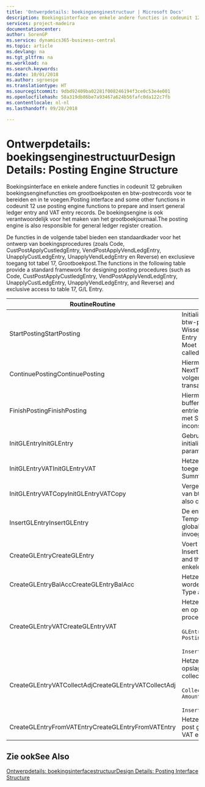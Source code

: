 ```yaml
---
title: 'Ontwerpdetails: boekingsenginestructuur | Microsoft Docs'
description: Boekingsinterface en enkele andere functies in codeunit 12 gebruiken boekingsenginefuncties om grootboekposten en btw-postrecords voor te bereiden en in te voegen. De boekingsengine is ook verantwoordelijk voor het maken van het grootboekjournaal.
services: project-madeira
documentationcenter: 
author: SorenGP
ms.service: dynamics365-business-central
ms.topic: article
ms.devlang: na
ms.tgt_pltfrm: na
ms.workload: na
ms.search.keywords: 
ms.date: 10/01/2018
ms.author: sgroespe
ms.translationtype: HT
ms.sourcegitcommit: 9dbd92409ba02281f008246194f3ce0c53e4e001
ms.openlocfilehash: 58a319db86be7a93467a624b56fafc0da122c7fb
ms.contentlocale: nl-nl
ms.lasthandoff: 09/28/2018

---
```

# <a name="design-details-posting-engine-structure"></a><span data-ttu-id="992d1-104">Ontwerpdetails: boekingsenginestructuur</span><span class="sxs-lookup"><span data-stu-id="992d1-104">Design Details: Posting Engine Structure</span></span>
<span data-ttu-id="992d1-105">Boekingsinterface en enkele andere functies in codeunit 12 gebruiken boekingsenginefuncties om grootboekposten en btw-postrecords voor te bereiden en in te voegen.</span><span class="sxs-lookup"><span data-stu-id="992d1-105">Posting interface and some other functions in codeunit 12 use posting engine functions to prepare and insert general ledger entry and VAT entry records.</span></span> <span data-ttu-id="992d1-106">De boekingsengine is ook verantwoordelijk voor het maken van het grootboekjournaal.</span><span class="sxs-lookup"><span data-stu-id="992d1-106">The posting engine is also responsible for general ledger register creation.</span></span>  
  
 <span data-ttu-id="992d1-107">De functies in de volgende tabel bieden een standaardkader voor het ontwerp van boekingsprocedures (zoals Code, CustPostApplyCustledgEntry, VendPostApplyVendLedgEntry, UnapplyCustLedgEntry, UnapplyVendLedgEntry en Reverse) en exclusieve toegang tot tabel 17, Grootboekpost.</span><span class="sxs-lookup"><span data-stu-id="992d1-107">The functions in the following table provide a standard framework for designing posting procedures (such as Code, CustPostApplyCustledgEntry, VendPostApplyVendLedgEntry, UnapplyCustLedgEntry, UnapplyVendLedgEntry, and Reverse) and exclusive access to table 17, G/L Entry.</span></span>  
  
|<span data-ttu-id="992d1-108">Routine</span><span class="sxs-lookup"><span data-stu-id="992d1-108">Routine</span></span>|<span data-ttu-id="992d1-109">Description</span><span class="sxs-lookup"><span data-stu-id="992d1-109">Description</span></span>|  
|-------------|---------------------------------------|  
|<span data-ttu-id="992d1-110">StartPosting</span><span class="sxs-lookup"><span data-stu-id="992d1-110">StartPosting</span></span>|<span data-ttu-id="992d1-111">Initialiseert boekingsbuffer TempGLEntryBuf, vergrendelt grootboekpost- en btw-posttabellen, en initialiseert Boekingsperiode, Grootboekjournaal en Wisselkoers.</span><span class="sxs-lookup"><span data-stu-id="992d1-111">Initializes posting buffer TempGLEntryBuf, locks G/L Entry and VAT Entry tables, and initializes Accounting Period, G/L Register, and Exchange Rate.</span></span> <span data-ttu-id="992d1-112">Moet slechts eenmaal worden aangeroepen, zodat NextEntryNo 0 is.</span><span class="sxs-lookup"><span data-stu-id="992d1-112">Should be called only once, then NextEntryNo is 0.</span></span>|  
|<span data-ttu-id="992d1-113">ContinuePosting</span><span class="sxs-lookup"><span data-stu-id="992d1-113">ContinuePosting</span></span>|<span data-ttu-id="992d1-114">Hiermee wordt ongerealiseerde btw voor de vorige transactietoename NextTransactionNo gecontroleerd en geboekt, en wordt het boeken van de volgende regel voorbereid.</span><span class="sxs-lookup"><span data-stu-id="992d1-114">Checks and posts unrealized VAT for previous transaction increment NextTransactionNo and prepares post of next line.</span></span>|  
|<span data-ttu-id="992d1-115">FinishPosting</span><span class="sxs-lookup"><span data-stu-id="992d1-115">FinishPosting</span></span>|<span data-ttu-id="992d1-116">Hiermee worden boekingen voltooid door grootboekposten uit de tijdelijke buffer in te voegen in de databasetabel.</span><span class="sxs-lookup"><span data-stu-id="992d1-116">Completes posting by inserting G/L entries from temporary buffer into database table.</span></span> <span data-ttu-id="992d1-117">Altijd gebruikt in combinatie met StartPosting.</span><span class="sxs-lookup"><span data-stu-id="992d1-117">Always used together with StartPosting.</span></span> <span data-ttu-id="992d1-118">Controleert op inconsistenties.</span><span class="sxs-lookup"><span data-stu-id="992d1-118">Checks for inconsistencies.</span></span>|  
|<span data-ttu-id="992d1-119">InitGLEntry</span><span class="sxs-lookup"><span data-stu-id="992d1-119">InitGLEntry</span></span>|<span data-ttu-id="992d1-120">Gebruikt om nieuwe grootboekpost te initialiseren voor dagboekregel.</span><span class="sxs-lookup"><span data-stu-id="992d1-120">Used to initialize new G/L entry for Gen. Jnl Line.</span></span> <span data-ttu-id="992d1-121">Retourneert GLEntry als parameter.</span><span class="sxs-lookup"><span data-stu-id="992d1-121">Returns GLEntry as parameter.</span></span>|  
|<span data-ttu-id="992d1-122">InitGLEntryVAT</span><span class="sxs-lookup"><span data-stu-id="992d1-122">InitGLEntryVAT</span></span>|<span data-ttu-id="992d1-123">Hetzelfde als InitGLEntry, maar Tegenrekeningnr. en SummarizeVAT worden ook toegewezen.</span><span class="sxs-lookup"><span data-stu-id="992d1-123">Same as InitGLEntry, but also assigns Bal. Account No. and SummarizeVAT.</span></span>|  
|<span data-ttu-id="992d1-124">InitGLEntryVATCopy</span><span class="sxs-lookup"><span data-stu-id="992d1-124">InitGLEntryVATCopy</span></span>|<span data-ttu-id="992d1-125">Vergelijkbaar met InitGLEntryVAT, maar er worden ook boekingsgroepgegevens van btw-posten vóór SummarizeVAT gekopieerd.</span><span class="sxs-lookup"><span data-stu-id="992d1-125">Similar to InitGLEntryVAT, but also copies posting groups data from VAT Entry before SummarizeVAT.</span></span>|  
|<span data-ttu-id="992d1-126">InsertGLEntry</span><span class="sxs-lookup"><span data-stu-id="992d1-126">InsertGLEntry</span></span>|<span data-ttu-id="992d1-127">De enige functie waarmee grootboekposten in de algemene tabel TempGLEntryBuf wordt ingevoegd.</span><span class="sxs-lookup"><span data-stu-id="992d1-127">The only function that inserts G/L entry into global TempGLEntryBuf table.</span></span> <span data-ttu-id="992d1-128">Deze functie altijd gebruiken voor invoegen.</span><span class="sxs-lookup"><span data-stu-id="992d1-128">Always use this function for insert.</span></span>|  
|<span data-ttu-id="992d1-129">CreateGLEntry</span><span class="sxs-lookup"><span data-stu-id="992d1-129">CreateGLEntry</span></span>|<span data-ttu-id="992d1-130">Voert een InitGLEntry uit, wijst Bedrag (Rapp.-val.) toe en voert vervolgens InsertGLEntry uit.</span><span class="sxs-lookup"><span data-stu-id="992d1-130">Performs an InitGLEntry, assigns Additional Currency Amount, and then performs InsertGLEntry.</span></span> <span data-ttu-id="992d1-131">Vervangt verschillende regels code door een enkele functieaanroep.</span><span class="sxs-lookup"><span data-stu-id="992d1-131">Replaces several lines of code with a single function call.</span></span>|  
|<span data-ttu-id="992d1-132">CreateGLEntryBalAcc</span><span class="sxs-lookup"><span data-stu-id="992d1-132">CreateGLEntryBalAcc</span></span>|<span data-ttu-id="992d1-133">Hetzelfde als CreateGLEntry, maar Tegenrekeningsoort en Tegenrekeningnr. worden ook toegewezen.</span><span class="sxs-lookup"><span data-stu-id="992d1-133">Same as CreateGLEntry, but also assigns Bal. Account Type and Bal. Account No.</span></span>|  
|<span data-ttu-id="992d1-134">CreateGLEntryVAT</span><span class="sxs-lookup"><span data-stu-id="992d1-134">CreateGLEntryVAT</span></span>|<span data-ttu-id="992d1-135">Hetzelfde als CreateGLEntry, maar met extra verwerking voor boekingsgroepen en opslag in tijdelijke btw-buffer:</span><span class="sxs-lookup"><span data-stu-id="992d1-135">Same as CreateGLEntry, but with additional processing for posting groups and saving to temporary VAT buffer:</span></span><br /><br /> `GLEntry.CopyPostingGroupsFromDtldCVBuf(DtldCVLedgEntryBuf,GenJnlLine."Gen. Posting Type");`<br /><br /> `InsertVATEntriesFromTemp(DtldCVLedgEntryBuf,GLEntry);`|  
|<span data-ttu-id="992d1-136">CreateGLEntryVATCollectAdj</span><span class="sxs-lookup"><span data-stu-id="992d1-136">CreateGLEntryVATCollectAdj</span></span>|<span data-ttu-id="992d1-137">Hetzelfde als CreateGLEntry, maar met extra verzameling van aanpassingen en opslag in tijdelijke btw-buffer:</span><span class="sxs-lookup"><span data-stu-id="992d1-137">Same as CreateGLEntry, but with additional collection of adjustments and saving to temporary VAT buffer:</span></span><br /><br /> `CollectAdjustment(AdjAmount,GLEntry.Amount,GLEntry."Additional-Currency Amount",OriginalDateSet);`<br /><br /> `InsertVATEntriesFromTemp(DtldCVLedgEntryBuf,GLEntry);`|  
|<span data-ttu-id="992d1-138">CreateGLEntryFromVATEntry</span><span class="sxs-lookup"><span data-stu-id="992d1-138">CreateGLEntryFromVATEntry</span></span>|<span data-ttu-id="992d1-139">Hetzelfde als CreateGLEntry, maar er worden ook boekingsgroepen uit Btw-post gekopieerd.</span><span class="sxs-lookup"><span data-stu-id="992d1-139">Same as CreateGLEntry, but also copies posting groups from VAT entry.</span></span>|  
  
## <a name="see-also"></a><span data-ttu-id="992d1-140">Zie ook</span><span class="sxs-lookup"><span data-stu-id="992d1-140">See Also</span></span>  
 [<span data-ttu-id="992d1-141">Ontwerpdetails: boekingsinterfacestructuur</span><span class="sxs-lookup"><span data-stu-id="992d1-141">Design Details: Posting Interface Structure</span></span>](design-details-posting-interface-structure.md)
